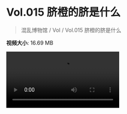 # Vol.015 脐橙的脐是什么

> 混乱博物馆 / Vol / Vol.015 脐橙的脐是什么

**视频大小**: 16.69 MB

<div class="video"><video src="https://file.hsyhx.top/archive/混乱博物馆/Vol/015.mp4" controls preload>🤔 您的浏览器不支持 video 标签</video></div>